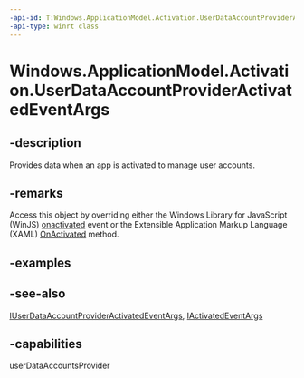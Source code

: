 ```yaml
---
-api-id: T:Windows.ApplicationModel.Activation.UserDataAccountProviderActivatedEventArgs
-api-type: winrt class
---
```


<!-- Class syntax.
public class UserDataAccountProviderActivatedEventArgs : Windows.ApplicationModel.Activation.IActivatedEventArgs, Windows.ApplicationModel.Activation.IUserDataAccountProviderActivatedEventArgs
-->

# Windows.ApplicationModel.Activation.UserDataAccountProviderActivatedEventArgs

## -description
Provides data when an app is activated to manage user accounts.

## -remarks
Access this object by overriding either the Windows Library for JavaScript (WinJS) [onactivated](http://msdn.microsoft.com/library/8b1cf913-a914-47d1-a690-bc3f0931e9d4) event or the Extensible Application Markup Language (XAML) [OnActivated](../windows.ui.xaml/application_onactivated_603737819.md) method.

## -examples

## -see-also
[IUserDataAccountProviderActivatedEventArgs](iuserdataaccountprovideractivatedeventargs.md), [IActivatedEventArgs](iactivatedeventargs.md)

## -capabilities
userDataAccountsProvider
